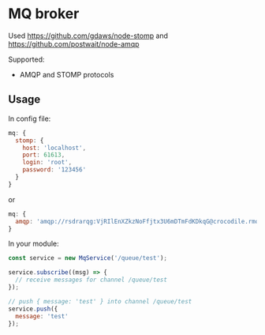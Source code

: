 # MQ broker

Used https://github.com/gdaws/node-stomp and https://github.com/postwait/node-amqp

Supported:
  * AMQP and STOMP protocols

## Usage

In config file:

```javascript
mq: {
  stomp: {
    host: 'localhost',
    port: 61613,
    login: 'root',
    password: '123456'
  }
}
```

or
```javascript
mq: {
  amqp: 'amqp://rsdrarqg:VjRIlEnXZkzNoFfjtx3U6mDTmFdKDkqG@crocodile.rmq.cloudamqp.com/rsdrarqg'
}
```

In your module:

```javascript
const service = new MqService('/queue/test');

service.subscribe((msg) => {
  // receive messages for channel /queue/test
});

// push { message: 'test' } into channel /queue/test
service.push({
  message: 'test'
});
````
